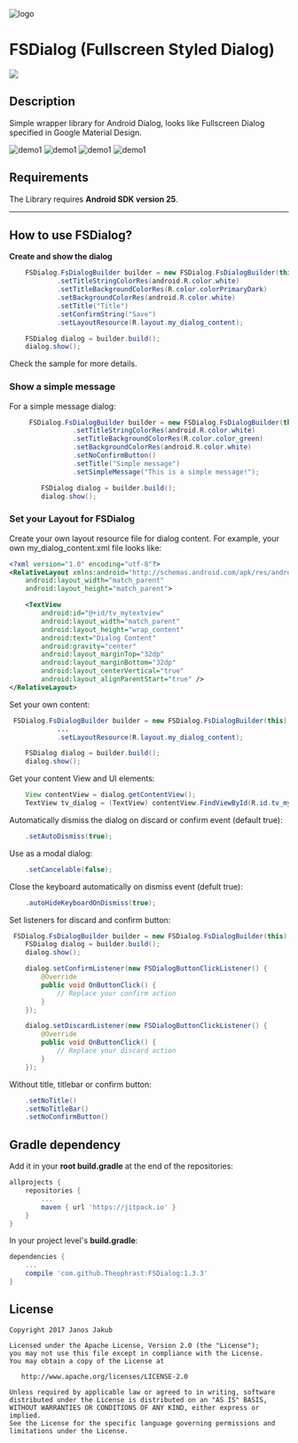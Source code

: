 ![logo](https://github.com/Theophrast/FSDialog/blob/master/gfx/logo/fsdialog_logo_256.png)
# FSDialog (Fullscreen Styled Dialog)
[![](https://jitpack.io/v/Theophrast/FSDialog.svg)](https://jitpack.io/#Theophrast/FSDialog)

## Description
Simple wrapper library for Android Dialog, looks like Fullscreen Dialog specified in Google Material Design.


![demo1](https://github.com/Theophrast/FSDialog/blob/master/gfx/screenshots/img_demo.png)
![demo1](https://github.com/Theophrast/FSDialog/blob/master/gfx/screenshots/img_demo_01.png)
![demo1](https://github.com/Theophrast/FSDialog/blob/master/gfx/screenshots/img_demo_03.png)
![demo1](https://github.com/Theophrast/FSDialog/blob/master/gfx/screenshots/img_demo_02.png)

## Requirements
The Library requires **Android SDK version 25**.

----------


## How to use FSDialog?
**Create and show the dialog**
```java
    FSDialog.FsDialogBuilder builder = new FSDialog.FsDialogBuilder(this)
            .setTitleStringColorRes(android.R.color.white)
            .setTitleBackgroundColorRes(R.color.colorPrimaryDark)
            .setBackgroundColorRes(android.R.color.white)
            .setTitle("Title")
            .setConfirmString("Save")
            .setLayoutResource(R.layout.my_dialog_content);

    FSDialog dialog = builder.build();
    dialog.show();
```
Check the sample for more details.

### Show a simple message
For a simple message dialog:

```java
	 FSDialog.FsDialogBuilder builder = new FSDialog.FsDialogBuilder(this)
                .setTitleStringColorRes(android.R.color.white)
                .setTitleBackgroundColorRes(R.color.color_green)
                .setBackgroundColorRes(android.R.color.white)
                .setNoConfirmButton()
                .setTitle("Simple message")
                .setSimpleMessage("This is a simple message!");

        FSDialog dialog = builder.build();
        dialog.show();
```

### Set your Layout for FSDialog
Create your own layout resource file for dialog content.
For example, your own my_dialog_content.xml file looks like:
```xml
<?xml version="1.0" encoding="utf-8"?>
<RelativeLayout xmlns:android="http://schemas.android.com/apk/res/android"
    android:layout_width="match_parent"
    android:layout_height="match_parent">

    <TextView
        android:id="@+id/tv_mytextview"
        android:layout_width="match_parent"
        android:layout_height="wrap_content"
        android:text="Dialog Content"
        android:gravity="center"
        android:layout_marginTop="32dp"
        android:layout_marginBottom="32dp"
        android:layout_centerVertical="true"
        android:layout_alignParentStart="true" />
</RelativeLayout>
```
Set your own content:
```java
 FSDialog.FsDialogBuilder builder = new FSDialog.FsDialogBuilder(this)
            ...
            .setLayoutResource(R.layout.my_dialog_content);

    FSDialog dialog = builder.build();
    dialog.show();
```
Get your content View and UI elements:
```java
	View contentView = dialog.getContentView();
	TextView tv_dialog = (TextView) contentView.FindViewById(R.id.tv_mytextview);
```


Automatically dismiss the dialog on discard or confirm event (default true):
```java
	.setAutoDismiss(true);
```
Use as a modal dialog:
```java
	.setCancelable(false);
```
Close the keyboard automatically on dismiss event (defult true):
```java
	.autoHideKeyboardOnDismiss(true);
```

Set listeners for discard and confirm button:
```java
 FSDialog.FsDialogBuilder builder = new FSDialog.FsDialogBuilder(this);
    FSDialog dialog = builder.build();
    dialog.show();

    dialog.setConfirmListener(new FSDialogButtonClickListener() {
        @Override
        public void OnButtonClick() {
            // Replace your confirm action
        }
    });

    dialog.setDiscardListener(new FSDialogButtonClickListener() {
        @Override
        public void OnButtonClick() {
            // Replace your discard action
        }
    });
```

Without title, titlebar or confirm button:
```java
	.setNoTitle()
    .setNoTitleBar()
	.setNoConfirmButton()
```


## Gradle dependency
Add it in your **root build.gradle** at the end of the repositories:

```groovy
allprojects {
	repositories {
		...
		maven { url 'https://jitpack.io' }
	}
}
```
In your project level's **build.gradle**:
```groovy
dependencies {
	...
	compile 'com.github.Theophrast:FSDialog:1.3.3'
}
```



## License
```
Copyright 2017 Janos Jakub

Licensed under the Apache License, Version 2.0 (the "License");
you may not use this file except in compliance with the License.
You may obtain a copy of the License at

   http://www.apache.org/licenses/LICENSE-2.0

Unless required by applicable law or agreed to in writing, software
distributed under the License is distributed on an "AS IS" BASIS,
WITHOUT WARRANTIES OR CONDITIONS OF ANY KIND, either express or implied.
See the License for the specific language governing permissions and
limitations under the License.
```


